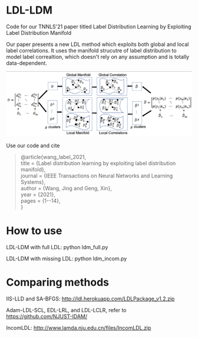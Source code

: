 # LDL-LDM
Code for our TNNLS'21 paper titled Label Distribution Learning by Exploiting Label Distribution Manifold

Our paper presents a new LDL method which exploits both global and local label correlations. It uses the manifold strucutre of label distribution to model label correaltion, which doesn't rely on any assumption and is totally data-dependent. 

![Framework of LDL-LDM](./framework.png)

Use our code and cite
>@article{wang_label_2021, \
	title = {Label distribution learning by exploiting label distribution manifold}, \
	journal = {IEEE Transactions on Neural Networks and Learning Systems},\
	author = {Wang, Jing and Geng, Xin},\
	year = {2021},\
	pages = {1--14},\
>}



# How to use
LDL-LDM with full LDL: python ldm_full.py

LDL-LDM with missing LDL: python ldm_incom.py

# Comparing methods

IIS-LLD and SA-BFGS: http://ldl.herokuapp.com/LDLPackage_v1.2.zip

Adam-LDL-SCL, EDL-LRL, and LDL-LCLR, refer to https://github.com/NJUST-IDAM/

IncomLDL: http://www.lamda.nju.edu.cn/files/IncomLDL.zip

